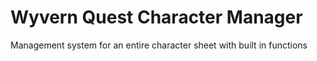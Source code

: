 # Wyvern Quest Character Manager
 Management system for an entire character sheet with built in functions
